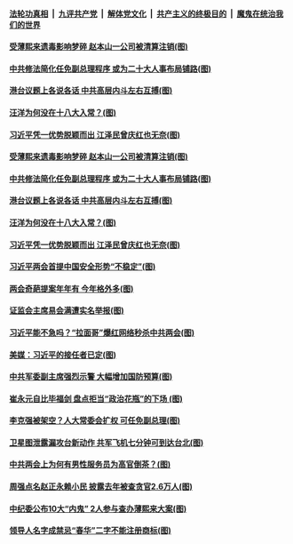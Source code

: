 

####  [法轮功真相](../../../../basic/blob/master/README.md?t=03112131) &nbsp;|&nbsp; [九评共产党](../../../../9ping.md/blob/master/README.md?t=03112131) &nbsp;|&nbsp; [解体党文化](../../../../jtdwh.md/blob/master/README.md?t=03112131)  &nbsp;|&nbsp; [共产主义的终极目的](../../../../gczydzjmd.md/blob/master/README.md?t=03112131) &nbsp;|&nbsp; [魔鬼在统治我们的世界](../../../../mgztzwmdsj.md/blob/master/README.md?t=03112131) 

#### [受薄熙来遗毒影响梦碎 赵本山一公司被清算注销(图)](../pages/p2/965213.md?t=03112131) 

#### [中共修法简化任免副总理程序 或为二十大人事布局铺路(图)](../pages/p2/965199.md?t=03112131) 

#### [港台议题上各说各话 中共高层内斗左右互搏(图)](../pages/p2/965198.md?t=03112131) 

#### [汪洋为何没在十八大入常？(图)](../pages/p2/965163.md?t=03112131) 

#### [习近平凭一优势脱颖而出 江泽民曾庆红也无奈(图)](../pages/p2/965159.md?t=03112131) 


#### [受薄熙来遗毒影响梦碎 赵本山一公司被清算注销(图)](../pages/p2/965213.md?t=03112131) 

#### [中共修法简化任免副总理程序 或为二十大人事布局铺路(图)](../pages/p2/965199.md?t=03112131) 

#### [港台议题上各说各话 中共高层内斗左右互搏(图)](../pages/p2/965198.md?t=03112131) 

#### [汪洋为何没在十八大入常？(图)](../pages/p2/965163.md?t=03112131) 

#### [习近平凭一优势脱颖而出 江泽民曾庆红也无奈(图)](../pages/p2/965159.md?t=03112131) 



#### [习近平两会首提中国安全形势“不稳定”(图)](../pages/p2/965096.md?t=03112131) 

#### [两会奇葩提案年年有 今年格外多(图)](../pages/p2/964779.md?t=03112131) 

#### [证监会主席易会满遭实名举报(图)](../pages/p2/965070.md?t=03112131) 

#### [习近平能不急吗？“拉面哥”爆红网络秒杀中共两会(图)](../pages/p2/965035.md?t=03112131) 

#### [美媒：习近平的接任者已定(图)](../pages/p2/965053.md?t=03112131) 

#### [中共军委副主席强烈示警 大幅增加国防预算(图)](../pages/p2/965010.md?t=03112131) 

#### [崔永元自比毕福剑 盘点拒当“政治花瓶”的下场 (图)](../pages/p2/964987.md?t=03112131) 

#### [李克强被架空？人大常委会扩权 可任免副总理(图)](../pages/p2/964979.md?t=03112131) 

#### [卫星图泄露漏攻台新动作 共军飞机七分钟可到达台北(图)](../pages/p2/964980.md?t=03112131) 

#### [中共两会上为何有男性服务员为高官倒茶？(图)](../pages/p2/964895.md?t=03112131) 

#### [周强点名赵正永赖小民 披露去年被查贪官2.6万人(图)](../pages/p2/964952.md?t=03112131) 

#### [中纪委公布10大“内鬼” 2人参与查办薄熙来大案(图)](../pages/p2/964931.md?t=03112131) 

#### [领导人名字成禁忌“春华”二字不能注册商标(图)](../pages/p2/964877.md?t=03112131) 

